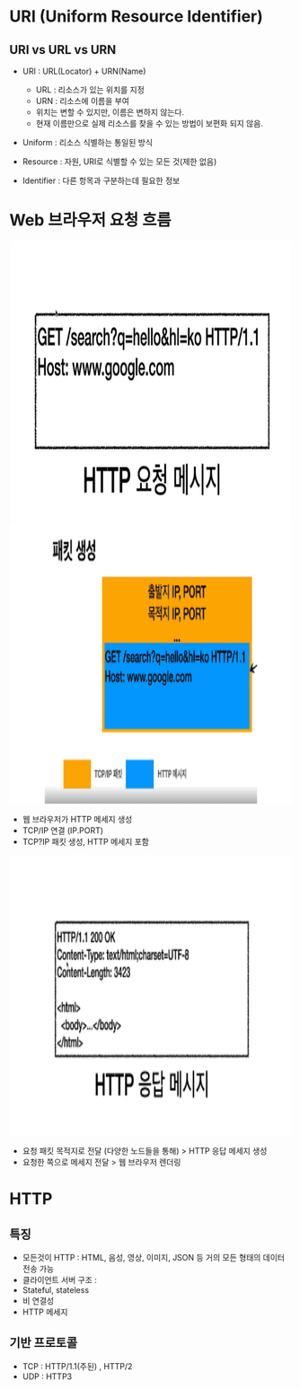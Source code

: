 # URI (Uniform Resource Identifier)
## URI vs URL vs URN
- URI : URL(Locator) + URN(Name)
  - URL : 리소스가 있는 위치를 지정
  - URN : 리소스에 이름을 부여
  - 위치는 변할 수 있지만, 이름은 변하지 않는다.
  - 현재 이름만으로 실제 리소스를 찾을 수 있는 방법이 보편화 되지 않음.

- Uniform : 리소스 식별하는 통일된 방식
- Resource : 자원, URI로 식별할 수 있는 모든 것(제한 없음)
- Identifier : 다른 항목과 구분하는데 필요한 정보


# Web 브라우저 요청 흐름
<div align="center">
  <img src="img/request.png" alt="이미지 설명" width="500" height="500">
</div>

<img src="img/packet.png" alt="이미지 설명" width="700" height="500">


- 웹 브라우저가 HTTP 메세지 생성
- TCP/IP 연결 (IP.PORT)
- TCP?IP 패킷 생성, HTTP 메세지 포함
 

<img src="img/response.png" alt="이미지 설명" width="700" height="500">

- 요청 패킷 목적지로 전달 (다양한 노드들을 통해) > HTTP 응답 메세지 생성
- 요청한 쪽으로 메세지 전달 > 웹 브라우저 렌더링

# HTTP

## 특징
- 모든것이 HTTP : HTML, 음성, 영상, 이미지, JSON 등 거의 모든 형태의 데이터 전송 가능
- 클라이언트 서버 구조 : 
- Stateful, stateless
- 비 연결성
- HTTP 메세지

## 기반 프로토콜
- TCP : HTTP/1.1(주된) , HTTP/2
- UDP : HTTP3


